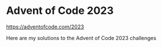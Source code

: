 # Advent of Code 2023
https://adventofcode.com/2023

Here are my solutions to the Advent of Code 2023 challenges
